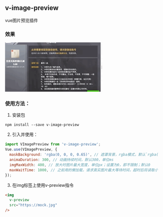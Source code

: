## v-image-preview

vue图片预览插件

### 效果

![demo](./img/demo.gif)

### 使用方法：
1. 安装包
```
npm install --save v-image-preview 
```

2. 引入并使用：
```js
import VImagePreview from 'v-image-preview';
Vue.use(VImagePreview, {
  maskBackground: 'rgba(0, 0, 0, 0.65)', // 遮罩背景，rgba模式，默认`rgba(18, 18, 18, 0.65)`
  animaDuration: 300, // 动画持续时间，默认300，单位ms
  imgMaxWidth: 400, // 放大时图片最大宽度，单位px；设置为0，即不限制；默认0
  maxWaitTime: 1000, // 之前用的懒加载，请求真实图片最大等待时间，超时后将读取小图片，默认1000，单位ms
});
```

3. 在img标签上使用v-preview指令
```html
<img 
  v-preview 
  src="https://mock.jpg"
/>
```

